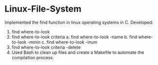 # Linux-File-System
Implemented the find function in linux operating systems in C.
Developed:
1. find where-to-look
2. find where-to-look criteria
a. find where-to-look -name <specified name>
b. find where-to-look -mmin <specified number of minutes>
c. find where-to-look -inum <specified i-node number>
3. find where-to-look criteria -delete
5. Used Bash to clean up files and create a Makefile to automate the compilation process.
